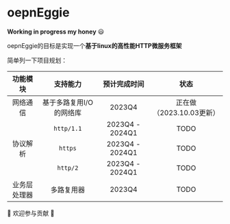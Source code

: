 # oepnEggie

**Working in progress my honey** :smiley:

oepnEggie的目标是实现一个**基于linux的高性能HTTP微服务框架**

简单列一下项目规划：

<table>
    <thead>
        <tr>
            <th>功能模块</th>
            <th>支持能力</th>
            <th>预计完成时间</th>
            <th>状态</th>
        </tr>
    </thead>
    <tbody align="center">
        <tr>
            <td>网络通信</td>
            <td>基于多路复用I/O的网络库</td>
            <td>2023Q4</td>
            <td>正在做（2023.10.03更新）</td>
        </tr>
        <tr>
            <td rowspan="3">协议解析</td>
            <td><code>http/1.1</code></td>
            <td>2023Q4 - 2024Q1</td>
            <td>TODO</td>
        </tr>
        <tr>
            <td><code>https</code></td>
            <td>2023Q4 - 2024Q1</td>
            <td>TODO</td>
        </tr>
        <tr>
            <td><code>http/2</code></td>
            <td>2023Q4 - 2024Q1</td>
            <td>TODO</td>
        </tr>
        <tr>
            <td>业务层处理器</td>
            <td>多路复用器</td>
            <td>2023Q4</td>
            <td>TODO</td>
        </tr>
    </tbody>
</table>

:dog: 欢迎参与贡献 :dog:
